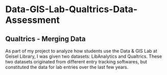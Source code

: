 # Data-GIS-Lab-Qualtrics-Data-Assessment

## Qualtrics -  Merging Data

As part of my project to analyze how students use the Data & GIS Lab at Geisel Library, I was given two datasets: LibAnalytics and Qualtrics.
These two datasets originated from different entry tracking softwares, but constituted the data for lab entries over the last few years.
